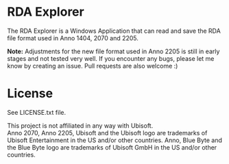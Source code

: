 # RDA Explorer

The RDA Explorer is a Windows Application that can read and save the RDA file format used in Anno 1404, 2070 and 2205.

**Note:** Adjustments for the new file format used in Anno 2205 is still in early stages and not tested very well. If you encounter any bugs, please let me know by creating an issue. Pull requests are also welcome :)

# License

See LICENSE.txt file.

This project is not affiliated in any way with Ubisoft.<br />
Anno 2070, Anno 2205, Ubisoft and the Ubisoft logo are trademarks of Ubisoft Entertainment in the US and/or other countries. Anno, Blue Byte and the Blue Byte logo are trademarks of Ubisoft GmbH in the US and/or other countries. 
